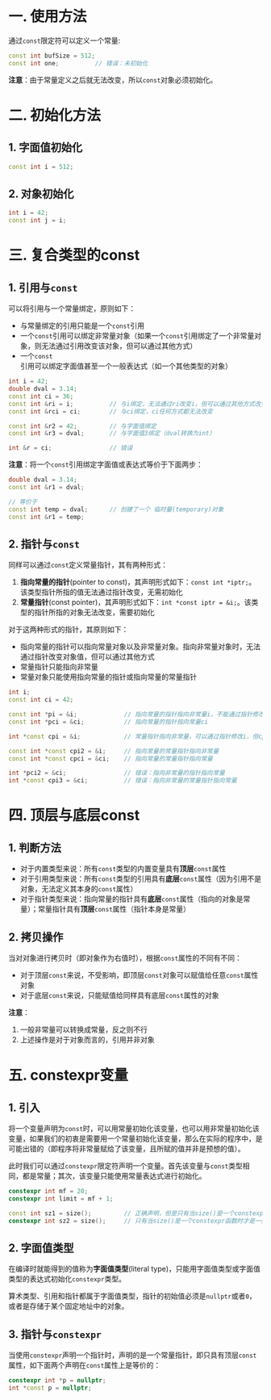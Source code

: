 # 一. 使用方法

通过`const`限定符可以定义一个常量:

```c++
const int bufSize = 512;
const int one;			// 错误：未初始化
```

**注意**：由于常量定义之后就无法改变，所以`const`对象必须初始化。



# 二. 初始化方法

## 1. 字面值初始化

```c++
const int i = 512;
```

## 2. 对象初始化

```c++
int i = 42;
const int j = i;
```



# 三. 复合类型的const

## 1. 引用与`const`

可以将引用与一个常量绑定，原则如下：

- 与常量绑定的引用只能是一个`const`引用
- 一个`const`引用可以绑定非常量对象（如果一个`const`引用绑定了一个非常量对象，则无法通过引用改变该对象，但可以通过其他方式）
- 一个`const`引用可以绑定字面值甚至一个一般表达式（如一个其他类型的对象）

```c++
int i = 42;
double dval = 3.14;
const int ci = 36;
const int &ri = i;			// 与i绑定，无法通过ri改变i，但可以通过其他方式改变
const int &rci = ci;		// 与ci绑定，ci任何方式都无法改变

const int &r2 = 42;			// 与字面值绑定
const int &r3 = dval;		// 与字面值3绑定（dval转换为int）

int &r = ci;				// 错误
```

**注意**：将一个`const`引用绑定字面值或表达式等价于下面两步：

```c++
double dval = 3.14;
const int &r1 = dval;

// 等价于
const int temp = dval;		// 创建了一个 临时量(temporary)对象
const int &r1 = temp;
```



## 2. 指针与`const`

同样可以通过`const`定义常量指针，其有两种形式：

1. **指向常量的指针**(pointer to const)，其声明形式如下：`const int *iptr;`。该类型指针所指的值无法通过指针改变，无需初始化
2. **常量指针**(const pointer)，其声明形式如下：`int *const iptr = &i;`。该类型的指针所指的对象无法改变，需要初始化

对于这两种形式的指针，其原则如下：

- 指向常量的指针可以指向常量对象以及非常量对象。指向非常量对象时，无法通过指针改变对象值，但可以通过其他方式
- 常量指针只能指向非常量
- 常量对象只能使用指向常量的指针或指向常量的常量指针

```c++
int i;
const int ci = 42;

const int *pi = &i;				// 指向常量的指针指向非常量i，不能通过指针修改i，但可以通过其他方式
const int *pci = &ci;			// 指向常量的指针指向常量ci

int *const cpi = &i;			// 常量指针指向非常量，可以通过指针修改i，但cpi将永远指向i

const int *const cpi2 = &i;		// 指向常量的常量指针指向非常量
const int *const cpci = &ci;	// 指向常量的常量指针指向常量

int *pci2 = &ci;				// 错误：指向非常量的指针指向常量
int *const cpi3 = &ci;			// 错误：指向非常量的常量指针指向常量
```



# 四. 顶层与底层const

## 1. 判断方法

- 对于内置类型来说：所有`const`类型的内置变量具有**顶层**`const`属性
- 对于引用类型来说：所有`const`类型的引用具有**底层**`const`属性（因为引用不是对象，无法定义其本身的`const`属性）
- 对于指针类型来说：指向常量的指针具有**底层**`const`属性（指向的对象是常量）；常量指针具有**顶层**`const`属性（指针本身是常量）

## 2. 拷贝操作

当对对象进行拷贝时（即对象作为右值时），根据`const`属性的不同有不同：

- 对于顶层`const`来说，不受影响，即顶层`const`对象可以赋值给任意`const`属性对象
- 对于底层`const`来说，只能赋值给同样具有底层`const`属性的对象

**注意**：

1. 一般非常量可以转换成常量，反之则不行
2. 上述操作是对于对象而言的，引用并非对象

# 五. constexpr变量

## 1. 引入

将一个变量声明为`const`时，可以用常量初始化该变量，也可以用非常量初始化该变量，如果我们的初衷是需要用一个常量初始化该变量，那么在实际的程序中，是可能出错的（即程序将非常量赋给了该变量，且所赋的值并非是预想的值）。

此时我们可以通过`constexpr`限定符声明一个变量。首先该变量与`const`类型相同，都是常量；其次，该变量只能使用常量表达式进行初始化。

```c++
constexpr int mf = 20;
constexpr int limit = mf + 1;

const int sz1 = size();			// 正确声明，但是只有当size()是一个constexpr函数时sz1才是常量表达式
constexpr int sz2 = size();		// 只有当size()是一个constexpr函数时才是一条正确的声明语句
```

## 2. 字面值类型

在编译时就能得到的值称为**字面值类型**(literal type)，只能用字面值类型或字面值类型的表达式初始化`constexpr`类型。

算术类型、引用和指针都属于字面值类型，指针的初始值必须是`nullptr`或者`0`，或者是存储于某个固定地址中的对象。

## 3. 指针与`constexpr`

当使用`constexpr`声明一个指针时，声明的是一个常量指针，即只具有顶层`const`属性，如下面两个声明在`const`属性上是等价的：

```c++
constexpr int *p = nullptr;
int *const p = nullptr;
```

